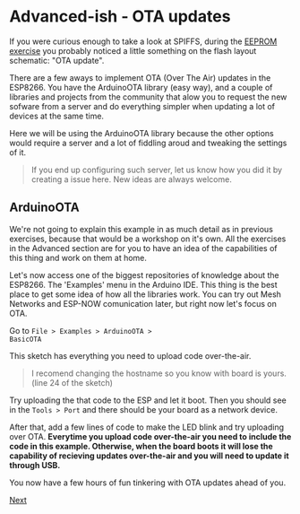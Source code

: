# Advanced-ish - OTA updates

If you were curious enough to take a look at SPIFFS, during the [EEPROM exercise](./ex5.md) you probably noticed a little something on the flash layout schematic: "OTA update".

There are a few aways to implement OTA (Over The Air) updates in the ESP8266. You have the ArduinoOTA library (easy way), and a couple of libraries and projects from the community that alow you to request the new sofware from a server and do everything simpler when updating a lot of devices at the same time.

Here we will be using the ArduinoOTA library because the other options would require a server and a lot of fiddling aroud and tweaking the settings of it.

> If you end up configuring such server, let us know how you did it by creating a issue here. New ideas are always welcome.

## ArduinoOTA

We're not going to explain this example in as much detail as in previous exercises, because that would be a workshop on it's own. All the exercises in the Advanced section are for you to have an idea of the capabilities of this thing and work on them at home.

Let's now access one of the biggest repositories of knowledge about the ESP8266. The 'Examples' menu in the Arduino IDE.
This thing is the best place to get some idea of how all the libraries work. You can try out Mesh Networks and ESP-NOW comunication later, but right now let's focus on OTA.

Go to <code>File > Examples > ArduinoOTA > BasicOTA</code>

This sketch has everything you need to upload code over-the-air.

> I recomend changing the hostname so you know with board is yours. (line 24 of the sketch)

Try uploading the that code to the ESP and let it boot. Then you should see in the <code>Tools > Port</code> and there should be your board as a network device.

After that, add a few lines of code to make the LED blink and try uploading over OTA. <strong>Everytime you upload code over-the-air you need to include the code in this example. Otherwise, when the board boots it will lose the capability of recieving updates over-the-air and you will need to update it through USB.</strong>

You now have a few hours of fun tinkering with OTA updates ahead of you.

[Next](./ex8.md)